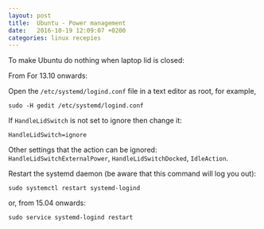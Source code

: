 ```yaml
---
layout: post
title:  Ubuntu - Power management
date:   2016-10-19 12:09:07 +0200
categories: linux recepies
---
```


To make Ubuntu do nothing when laptop lid is closed:

From For 13.10 onwards:

Open the `/etc/systemd/logind.conf` file in a text editor as root, for example,

    sudo -H gedit /etc/systemd/logind.conf

If `HandleLidSwitch` is not set to ignore then change it:

    HandleLidSwitch=ignore

Other settings that the action can be ignored: `HandleLidSwitchExternalPower`, `HandleLidSwitchDocked`, `IdleAction`.

Restart the systemd daemon (be aware that this command will log you out):

    sudo systemctl restart systemd-logind

or, from 15.04 onwards:

    sudo service systemd-logind restart